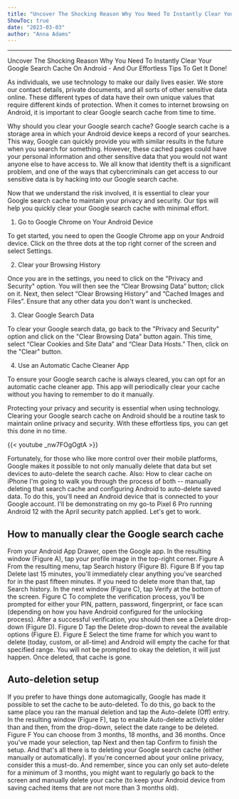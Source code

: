 ```yaml
---
title: "Uncover The Shocking Reason Why You Need To Instantly Clear Your Google Search Cache On Android - And Our Effortless Tips To Get It Done!"
ShowToc: true 
date: "2023-03-03"
author: "Anna Adams"
---
```

*****
Uncover The Shocking Reason Why You Need To Instantly Clear Your Google Search Cache On Android - And Our Effortless Tips To Get It Done!

As individuals, we use technology to make our daily lives easier. We store our contact details, private documents, and all sorts of other sensitive data online. These different types of data have their own unique values that require different kinds of protection. When it comes to internet browsing on Android, it is important to clear Google search cache from time to time. 

Why should you clear your Google search cache? Google search cache is a storage area in which your Android device keeps a record of your searches. This way, Google can quickly provide you with similar results in the future when you search for something. However, these cached pages could have your personal information and other sensitive data that you would not want anyone else to have access to. We all know that identity theft is a significant problem, and one of the ways that cybercriminals can get access to our sensitive data is by hacking into our Google search cache.

Now that we understand the risk involved, it is essential to clear your Google search cache to maintain your privacy and security. Our tips will help you quickly clear your Google search cache with minimal effort.

1. Go to Google Chrome on Your Android Device

To get started, you need to open the Google Chrome app on your Android device. Click on the three dots at the top right corner of the screen and select Settings.

2. Clear your Browsing History

Once you are in the settings, you need to click on the "Privacy and Security" option. You will then see the “Clear Browsing Data” button; click on it. Next, then select “Clear Browsing History” and “Cached Images and Files”. Ensure that any other data you don't want is unchecked.

3. Clear Google Search Data

To clear your Google search data, go back to the "Privacy and Security" option and click on the "Clear Browsing Data" button again. This time, select “Clear Cookies and Site Data” and “Clear Data Hosts.” Then, click on the "Clear" button.

4. Use an Automatic Cache Cleaner App

To ensure your Google search cache is always cleared, you can opt for an automatic cache cleaner app. This app will periodically clear your cache without you having to remember to do it manually.

Protecting your privacy and security is essential when using technology. Clearing your Google search cache on Android should be a routine task to maintain online privacy and security. With these effortless tips, you can get this done in no time.

{{< youtube _nw7FOgOgtA >}} 



Fortunately, for those who like more control over their mobile platforms, Google makes it possible to not only manually delete that data but set devices to auto-delete the search cache.
Also: How to clear cache on iPhone
I'm going to walk you through the process of both -- manually deleting that search cache and configuring Android to auto-delete saved data.
To do this, you'll need an Android device that is connected to your Google account. I'll be demonstrating on my go-to Pixel 6 Pro running Android 12 with the April security patch applied.
Let's get to work.

 
## How to manually clear the Google search cache


From your Android App Drawer, open the Google app. In the resulting window (Figure A), tap your profile image in the top-right corner.
Figure A
From the resulting menu, tap Search history (Figure B).
Figure B
If you tap Delete last 15 minutes, you'll immediately clear anything you've searched for in the past fifteen minutes. If you need to delete more than that, tap Search history. In the next window (Figure C), tap Verify at the bottom of the screen.
Figure C
To complete the verification process, you'll be prompted for either your PIN, pattern, password, fingerprint, or face scan (depending on how you have Android configured for the unlocking process).
After a successful verification, you should then see a Delete drop-down (Figure D).
Figure D
Tap the Delete drop-down to reveal the available options (Figure E).
Figure E
Select the time frame for which you want to delete (today, custom, or all-time) and Android will empty the cache for that specified range. You will not be prompted to okay the deletion, it will just happen. Once deleted, that cache is gone.

 
## Auto-deletion setup


If you prefer to have things done automagically, Google has made it possible to set the cache to be auto-deleted. To do this, go back to the same place you ran the manual deletion and tap the Auto-delete (Off) entry. In the resulting window (Figure F), tap to enable Auto-delete activity older than and then, from the drop-down, select the date range to be deleted.
Figure F
You can choose from 3 months, 18 months, and 36 months. Once you've made your selection, tap Next and then tap Confirm to finish the setup.
And that's all there is to deleting your Google search cache (either manually or automatically). If you're concerned about your online privacy, consider this a must-do. And remember, since you can only set auto-delete for a minimum of 3 months, you might want to regularly go back to the screen and manually delete your cache (to keep your Android device from saving cached items that are not more than 3 months old).





